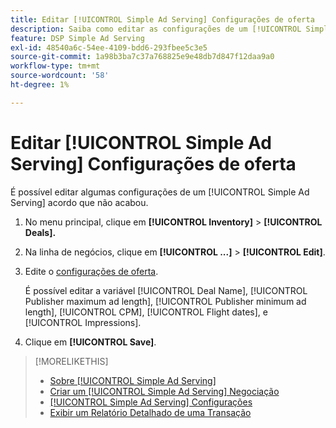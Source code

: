 ```yaml
---
title: Editar [!UICONTROL Simple Ad Serving] Configurações de oferta
description: Saiba como editar as configurações de um [!UICONTROL Simple Ad Serving] acordo.
feature: DSP Simple Ad Serving
exl-id: 48540a6c-54ee-4109-bdd6-293fbee5c3e5
source-git-commit: 1a98b3ba7c37a768825e9e48db7d847f12daa9a0
workflow-type: tm+mt
source-wordcount: '58'
ht-degree: 1%

---
```


# Editar [!UICONTROL Simple Ad Serving] Configurações de oferta

É possível editar algumas configurações de um [!UICONTROL Simple Ad Serving] acordo que não acabou.

1. No menu principal, clique em **[!UICONTROL Inventory]** > **[!UICONTROL Deals].**

1. Na linha de negócios, clique em  **[!UICONTROL ...]** > **[!UICONTROL Edit]**.

1. Edite o [configurações de oferta](simple-deal-settings.md).

   É possível editar a variável [!UICONTROL Deal Name], [!UICONTROL Publisher maximum ad length], [!UICONTROL Publisher minimum ad length], [!UICONTROL CPM], [!UICONTROL Flight dates], e [!UICONTROL Impressions].

1. Clique em **[!UICONTROL Save]**.

>[!MORELIKETHIS]
>
>* [Sobre [!UICONTROL Simple Ad Serving]](simple-deal-about.md)
>* [Criar um [!UICONTROL Simple Ad Serving] Negociação](simple-deal-create.md)
>* [[!UICONTROL Simple Ad Serving] Configurações](simple-deal-settings.md)
>* [Exibir um Relatório Detalhado de uma Transação](/help/dsp/inventory/deal-view-report.md)


<!-- add back when reimplemented:
>* [View Event-Tracking Pixels for a [!UICONTROL Simple Ad Serving] Deal](simple-deal-show-pixels.md)
-->
